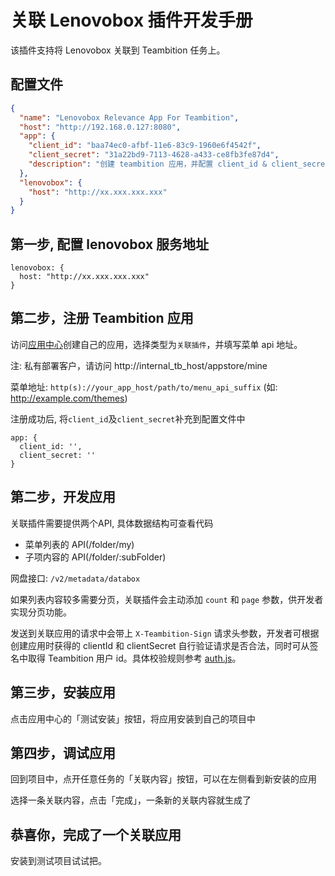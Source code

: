 # 关联 Lenovobox 插件开发手册

该插件支持将 Lenovobox 关联到 Teambition 任务上。

## 配置文件
```json
{
  "name": "Lenovobox Relevance App For Teambition",
  "host": "http://192.168.0.127:8080",
  "app": {
    "client_id": "baa74ec0-afbf-11e6-83c9-1960e6f4542f",
    "client_secret": "31a22bd9-7113-4628-a433-ce8fb3fe87d4",
    "description": "创建 teambition 应用，并配置 client_id & client_secret"
  },
  "lenovobox": {
    "host": "http://xx.xxx.xxx.xxx"
  }
}
```

## 第一步, 配置 lenovobox 服务地址

```
lenovobox: {
  host: "http://xx.xxx.xxx.xxx"
}
```

## 第二步，注册 Teambition 应用

访问[应用中心](https://www.teambition.com/appstore/mine)创建自己的应用，选择类型为`关联插件`，并填写菜单 api 地址。

注: 私有部署客户，请访问 http://internal_tb_host/appstore/mine

菜单地址: `http(s)://your_app_host/path/to/menu_api_suffix`
(如: http://example.com/themes)


注册成功后, 将`client_id`及`client_secret`补充到配置文件中
```
app: {
  client_id: '',
  client_secret: ''
}
```

## 第二步，开发应用

关联插件需要提供两个API, 具体数据结构可查看代码
- 菜单列表的 API(/folder/my)
- 子项内容的 API(/folder/:subFolder)

网盘接口: `/v2/metadata/databox`

如果列表内容较多需要分页，关联插件会主动添加 `count` 和 `page` 参数，供开发者实现分页功能。

发送到关联应用的请求中会带上 `X-Teambition-Sign` 请求头参数，开发者可根据创建应用时获得的 clientId 和 clientSecret 自行验证请求是否合法，同时可从签名中取得 Teambition 用户 id。具体校验规则参考 [auth.js](./lib/auth.js)。

## 第三步，安装应用

点击应用中心的「测试安装」按钮，将应用安装到自己的项目中

## 第四步，调试应用

回到项目中，点开任意任务的「关联内容」按钮，可以在左侧看到新安装的应用

选择一条关联内容，点击「完成」，一条新的关联内容就生成了

## 恭喜你，完成了一个关联应用

安装到测试项目试试把。
